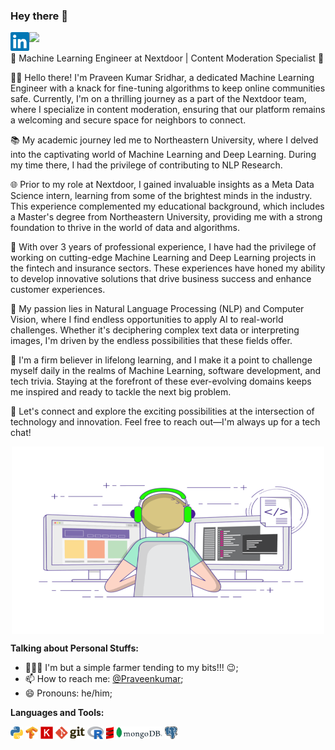 ### Hey there 👋



<a href="https://www.linkedin.com/in/praveenks23/">
  <img align="left" alt="Praveen's LinkdeIN" width="30px" src="https://raw.githubusercontent.com/PraveenKumarSridhar/PraveenkumarSridhar/main/assets/linkedin.svg" />
</a>

![](https://visitor-badge.glitch.me/badge?page_id=PraveenKumarSridhar.PraveenKumarSridhar)
<br/>

🤖 Machine Learning Engineer at Nextdoor | Content Moderation Specialist 🚀

👨‍💻 Hello there! I'm Praveen Kumar Sridhar, a dedicated Machine Learning Engineer with a knack for fine-tuning algorithms to keep online communities safe. Currently, I'm on a thrilling journey as a part of the Nextdoor team, where I specialize in content moderation, ensuring that our platform remains a welcoming and secure space for neighbors to connect.

📚 My academic journey led me to Northeastern University, where I delved into the captivating world of Machine Learning and Deep Learning. During my time there, I had the privilege of contributing to NLP Research.

🌐 Prior to my role at Nextdoor, I gained invaluable insights as a Meta Data Science intern, learning from some of the brightest minds in the industry. This experience complemented my educational background, which includes a Master's degree from Northeastern University, providing me with a strong foundation to thrive in the world of data and algorithms.

💼 With over 3 years of professional experience, I have had the privilege of working on cutting-edge Machine Learning and Deep Learning projects in the fintech and insurance sectors. These experiences have honed my ability to develop innovative solutions that drive business success and enhance customer experiences.

💬 My passion lies in Natural Language Processing (NLP) and Computer Vision, where I find endless opportunities to apply AI to real-world challenges. Whether it's deciphering complex text data or interpreting images, I'm driven by the endless possibilities that these fields offer.

🧠 I'm a firm believer in lifelong learning, and I make it a point to challenge myself daily in the realms of Machine Learning, software development, and tech trivia. Staying at the forefront of these ever-evolving domains keeps me inspired and ready to tackle the next big problem.

🌟 Let's connect and explore the exciting possibilities at the intersection of technology and innovation. Feel free to reach out—I'm always up for a tech chat!






<p align="center">
<img align="center" alt="GIF" src="https://raw.githubusercontent.com/PraveenKumarSridhar/PraveenkumarSridhar/main/assets/coding-freak.gif" width="500" height="300" />
</p>

**Talking about Personal Stuffs:**

- 👨🏽‍💻 I'm but a simple farmer tending to my bits!!! :wink:;
- 📫 How to reach me: [@Praveenkumar](https://twitter.com/prav1411);
- 😄 Pronouns: he/him;

**Languages and Tools:**  

<code><img height="20" src="https://raw.githubusercontent.com/PraveenKumarSridhar/PraveenkumarSridhar/main/assets/python.svg"></code>
<code><img height="20" src="https://raw.githubusercontent.com/PraveenKumarSridhar/PraveenkumarSridhar/main/assets/tensorflow-icon.svg"></code>
<code><img height="20" src="https://raw.githubusercontent.com/PraveenKumarSridhar/PraveenkumarSridhar/main/assets/Keras_logo.svg"></code>
<code><img height="20" src="https://raw.githubusercontent.com/PraveenKumarSridhar/PraveenkumarSridhar/main/assets/git.svg"></code>
<code><img height="20" src="https://raw.githubusercontent.com/PraveenKumarSridhar/PraveenkumarSridhar/main/assets/R_logo.svg"></code>
<code><img height="20" src="https://raw.githubusercontent.com/PraveenKumarSridhar/PraveenkumarSridhar/main/assets/scala.svg"></code>
<code><img height="20" src="https://raw.githubusercontent.com/PraveenKumarSridhar/PraveenkumarSridhar/main/assets/MongoDB_Logo.svg"></code>
<code><img height="20" src="https://raw.githubusercontent.com/PraveenKumarSridhar/PraveenkumarSridhar/main/assets/Postgresql_LOGO.svg"></code>
